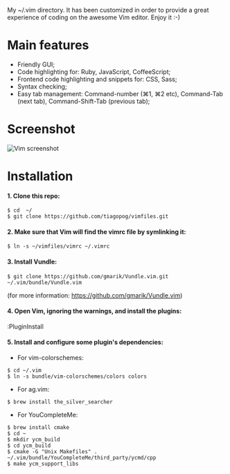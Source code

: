 My ~/.vim directory. It has been customized in order to provide a great experience of coding on the awesome Vim editor. Enjoy it :-)

# Main features

- Friendly GUI;
- Code highlighting for: Ruby, JavaScript, CoffeeScript;
- Frontend code highlighting and snippets for: CSS, Sass;
- Syntax checking;
- Easy tab management: Command-number (⌘1, ⌘2 etc), Command-Tab (next tab), Command-Shift-Tab (previous tab);


# Screenshot

![Vim screenshot](https://s3-us-west-2.amazonaws.com/mess-organizer/vim.png)

# Installation

#### 1\. Clone this repo:

```
$ cd  ~/
$ git clone https://github.com/tiagopog/vimfiles.git
```

####  2\. Make sure that Vim will find the vimrc file by symlinking it:

```$ ln -s ~/vimfiles/vimrc ~/.vimrc```

#### 3\. Install Vundle:

```$ git clone https://github.com/gmarik/Vundle.vim.git ~/.vim/bundle/Vundle.vim```

(for more information: https://github.com/gmarik/Vundle.vim)

####  4\. Open Vim, ignoring the warnings, and install the plugins:

:PluginInstall

#### 5\. Install and configure some plugin's dependencies:

- For vim-colorschemes: 

```
$ cd ~/.vim
$ ln -s bundle/vim-colorschemes/colors colors
```

- For ag.vim: 

```$ brew install the_silver_searcher```

- For YouCompleteMe:

```
$ brew install cmake
$ cd ~
$ mkdir ycm_build
$ cd ycm_build
$ cmake -G "Unix Makefiles" . ~/.vim/bundle/YouCompleteMe/third_party/ycmd/cpp
$ make ycm_support_libs
```

